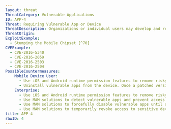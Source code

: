 ```yaml
---
layout: threat
ThreatCategory: Vulnerable Applications
ID: APP-4
Threat: Requiring Vulnerable App or Device
ThreatDescription: Organizations or individual users may develop and rely upon specific apps or devices to complete necessary work. Knowledge of a serious vulnerability affecting such an app or device increases the risk associated with using it to accomplish that work. However, the impact of being unable to complete the work as a result of abstaining from use of the app or device, may be unacceptable.
ThreatOrigin:
ExploitExample:
  - Stumping the Mobile Chipset [^70]
CVEExample:
  - CVE-2016-5340
  - CVE-2016-2059
  - CVE-2016-2503
  - CVE-2016-2504
PossibleCountermeasures:
    Mobile Device User:
      - Use iOS and Android runtime permission features to remove risky permissions (e.g. GPS access, contact list access, etc.) from unsupported apps or apps with known vulnerabilities.
      - Uninstall vulnerable apps from the device. Once a patched version is available for download, redownload and install the app.
    Enterprise:
      - Use iOS and Android runtime permission features to remove risky permissions (e.g. GPS access, contact list access, etc.) from unsupported apps or apps with known vulnerabilities.
      - Use MAM solutions to detect vulnerable apps and prevent access to enterprise resources while the app is installed.
      - Use MAM solutions to forcefully disable vulnerable apps until a patch is available and installed.
      - Use MAM solutions to temporarily revoke access to sensitive device sensors or OS-provided services.
title: APP-4
rawID: 4
---
```

